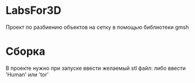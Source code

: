 # LabsFor3D
Проект по разбиению объектов на сетку в помощью библиотеки gmsh
# Сборка
В проекте нужно при запуске ввести желаемый stl файл: либо ввести 'Human' или 'tor'
